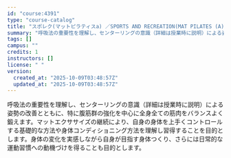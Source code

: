 ```yaml
---
id: "course:4391"
type: "course-catalog"
title: "スポレク(マットピラティスa) ／SPORTS AND RECREATION(MAT PILATES (A))"
summary: "呼吸法の重要性を理解し、センターリングの意識（詳細は授業時に説明）による姿勢の改善とともに、特に腹筋群の強化を中心に全身全ての筋肉をバランスよく鍛えます。マットエクササイズの継続により、自身の身体を上手くコントロールする基礎的な方法や身体コ…"
tags: []
campus: ""
credits: 1
instructors: []
license: " "
version:
  created_at: "2025-10-09T03:48:57Z"
  updated_at: "2025-10-09T03:48:57Z"
---
```


呼吸法の重要性を理解し、センターリングの意識（詳細は授業時に説明）による姿勢の改善とともに、特に腹筋群の強化を中心に全身全ての筋肉をバランスよく鍛えます。マットエクササイズの継続により、自身の身体を上手くコントロールする基礎的な方法や身体コンディショニング方法を理解し習得することを目的とします。身体の変化を実感しながら自身が目指す身体つくり、さらには日常的な運動習慣への動機づけを得ることも目的とします。
